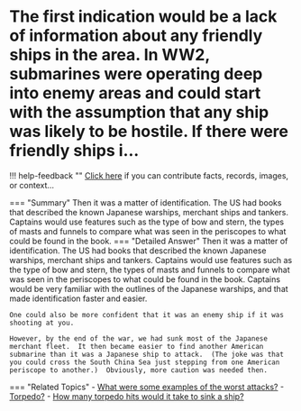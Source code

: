 # The first indication would be a lack of information about any friendly ships in the area. In WW2, submarines were operating deep into enemy areas and could start with the assumption that any ship was likely to be hostile. If there were friendly ships i…

!!! help-feedback ""
    <a href="/feedback/" data-feedback-link>Click here</a>
    if you can contribute facts, records, images, or context…

<a id="summary"></a>
=== "Summary"
    Then it was a matter of identification. The US had books that described the known Japanese warships, merchant ships and tankers. Captains would use features such as the type of bow and stern, the types of masts and funnels to compare what was seen in the periscopes to what could be found in the book.
=== "Detailed Answer"
    Then it was a matter of identification.  The US had books that described the known Japanese warships, merchant ships and tankers.  Captains would use features such as the type of bow and stern, the types of masts and funnels to compare what was seen in the periscopes to what could be found in the book.  Captains would be very familiar with the outlines of the Japanese warships, and that made identification faster and easier.

    One could also be more confident that it was an enemy ship if it was shooting at you.

    However, by the end of the war, we had sunk most of the Japanese merchant fleet.  It then became easier to find another American submarine than it was a Japanese ship to attack.  (The joke was that you could cross the South China Sea just stepping from one American periscope to another.)  Obviously, more caution was needed then.
=== "Related Topics"
    - [What were some examples of the worst attacks?](./what-were-some-examples-of-the-worst-attacks.md#summary)
    - [Torpedo?](./torpedo.md#summary)
    - [How many torpedo hits would it take to sink a ship?](./how-many-torpedo-hits-would-it-take-to-sink-a-ship.md#summary)